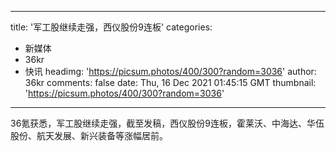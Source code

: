 
---
title: '军工股继续走强，西仪股份9连板'
categories: 
 - 新媒体
 - 36kr
 - 快讯
headimg: 'https://picsum.photos/400/300?random=3036'
author: 36kr
comments: false
date: Thu, 16 Dec 2021 01:45:15 GMT
thumbnail: 'https://picsum.photos/400/300?random=3036'
---

<div>   
36氪获悉，军工股继续走强，截至发稿，西仪股份9连板，霍莱沃、中海达、华伍股份、航天发展、新兴装备等涨幅居前。  
</div>
            